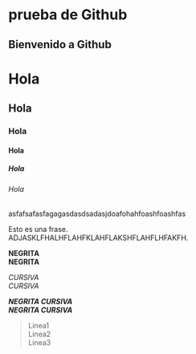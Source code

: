 # prueba de Github
## Bienvenido a Github 

# Hola

## Hola

### Hola

#### Hola

##### Hola

###### Hola

asfafsafasfagagasdasdsadasjdoafohahfoashfoashfas

Esto es una frase.  
ADJASKLFHALHFLAHFKLAHFLAKSHFLAHFLHFAKFH.

**NEGRITA**  
__NEGRITA__

*CURSIVA*  
_CURSIVA_

***NEGRITA CURSIVA***  
___NEGRITA CURSIVA___

>Linea1  
>Linea2  
>Linea3
